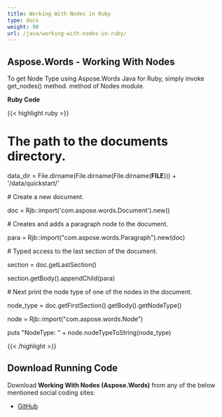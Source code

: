 ```yaml
---
title: Working With Nodes in Ruby
type: docs
weight: 90
url: /java/working-with-nodes-in-ruby/
---
```


## **Aspose.Words - Working With Nodes**
To get Node Type using Aspose.Words Java for Ruby, simply invoke get_nodes() method. method of Nodes module.

**Ruby Code**

{{< highlight ruby >}}

 # The path to the documents directory.

data_dir = File.dirname(File.dirname(File.dirname(__FILE__))) + '/data/quickstart/'

\# Create a new document.

doc = Rjb::import('com.aspose.words.Document').new()

\# Creates and adds a paragraph node to the document.

para = Rjb::import("com.aspose.words.Paragraph").new(doc)

\# Typed access to the last section of the document.

section = doc.getLastSection()

section.getBody().appendChild(para)

\# Next print the node type of one of the nodes in the document.

node_type = doc.getFirstSection().getBody().getNodeType()

node = Rjb::import("com.aspose.words.Node")

puts "NodeType: " + node.nodeTypeToString(node_type)

{{< /highlight >}}
## **Download Running Code**
Download **Working With Nodes (Aspose.Words)** from any of the below mentioned social coding sites:

- [GitHub](https://github.com/aspose-words/Aspose.Words-for-Java/blob/master/Plugins/Aspose_Words_Java_for_Ruby/lib/asposewordsjavaforruby/nodes.rb)
